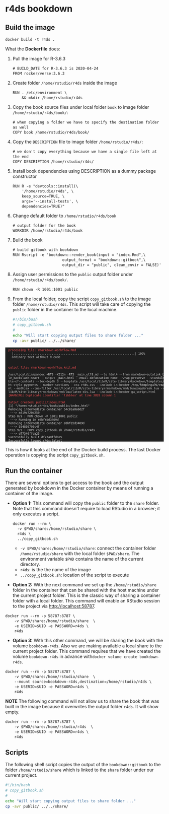 # r4ds bookdown

## Build the image

```
docker build -t r4ds .
```

What the **Dockerfile** does:

1.  Pull the image for R-3.6.3

    ```
    # BUILD_DATE for R-3.6.3 is 2020-04-24
    FROM rocker/verse:3.6.3
    ```

2.  Create folder `/home/rstudio/r4ds` inside the image

    ```
    RUN . /etc/environment \
        && mkdir /home/rstudio/r4ds
    ```

3.  Copy the book source files under local folder `book` to image folder `/home/rstudio/r4ds/book/`:

    ```
    # when copying a folder we have to specify the destination folder as well
    COPY book /home/rstudio/r4ds/book/
    ```

4.  Copy the `DESCRIPTION` file to image folder `/home/rstudio/r4ds/`:

    ```
    # we don't copy everything because we have a single file left at the end
    COPY DESCRIPTION /home/rstudio/r4ds/
    ```

5.  Install book dependencies using DESCRIPTION as a dummy package constructor

    ```
    RUN R -e "devtools::install(\
        '/home/rstudio/r4ds', \
        keep_source=TRUE, \
        args='--install-tests', \
        dependencies=TRUE)"
    ```

6.  Change default folder to `/home/rstudio/r4ds/book`

    ```
    # output folder for the book
    WORKDIR /home/rstudio/r4ds/book
    ```

7.  Build the book

    ```
    # build gitbook with bookdown
    RUN Rscript -e 'bookdown::render_book(input = "index.Rmd",\
                          output_format = "bookdown::gitbook",\
                          output_dir = "public", clean_envir = FALSE)'
    ```

8.  Assign user permissions to the `public` output folder under `/home/rstudio/r4ds/book/`.

    ```
    RUN chown -R 1001:1001 public
    ```

9.  From the local folder, copy the script `copy_gitbook.sh` to the image folder `/home/rstudio/r4ds`. This script will take care of copying the `public` folder in the container to the local machine.

    ```bash
    #!/bin/bash
    # copy_gitbook.sh
    #
    echo "Will start copying output files to share folder ..."
    cp -avr public/ ../../share/
    ```



<img src="assets/README/image-20201011114547457.png" alt="image-20201011114547457" style="zoom:80%;" />

This is how it looks at the end of the Docker build process. The last Docker operation is copying the script `copy_gitbook.sh`.



## Run the container

There are several options to get access to the book and the output generated by bookdown in the Docker container by means of running a container of the image.

* **Option 1:** This command will copy the `public` folder to the `share` folder. Note that this command doesn't require to load RStudio in a browser; it only executes a script.
  
  ```
  docker run --rm \
  	-v $PWD/share:/home/rstudio/share \
  	r4ds \
  	../copy_gitbook.sh
  ```
  
  -   `-v $PWD/share:/home/rstudio/share`: connect the container folder `/home/rstudio/share` with the local folder `$PWD/share`. The environment variable `$PWD` contains the name of the current directory.
  -   `r4ds`: is the the name of the image
  -   `../copy_gitbook.sh`: location of the script to execute


* **Option 2:** With the next command we set up the `/home/rstudio/share` folder in the container that can be shared with the host machine under the current project folder. This is the classic way of sharing a container folder with a local folder. This command will enable an RStudio session to the project via [http://localhost:58787](http://localhost:58787).

```
docker run --rm -p 58787:8787 \
    -v $PWD/share:/home/rstudio/share  \
    -e USERID=$UID -e PASSWORD=r4ds \
    r4ds
```

* **Option 3:** With this other command, we will be sharing the book with the volume `bookdown-r4ds`. Also we are making available a local share to the current project folder. This command requires that we have created the volume `bookdown-r4ds` in advance with`docker volume create bookdown-r4ds`.
```
docker run --rm -p 58787:8787 \
    -v $PWD/share:/home/rstudio/share  \
    --mount source=bookdown-r4ds,destination=/home/rstudio/r4ds \
    -e USERID=$UID -e PASSWORD=r4ds \
    r4ds
```

**NOTE**
The following command will not allow us to share the book that was built in the image because it overwrites the output folder `r4ds`. It will show empty.

```
docker run --rm -p 58787:8787 \
    -v $PWD/share:/home/rstudio/r4ds  \
    -e USERID=$UID -e PASSWORD=r4ds \
    r4ds
```



## Scripts

The following shell script copies the output of the `bookdown::gitbook` to the folder `/home/rstudio/share` which is linked to the `share` folder under our current project.

```bash
#!/bin/bash
# copy_gitbook.sh
#
echo "Will start copying output files to share folder ..."
cp -avr public/ ../../share/
```

